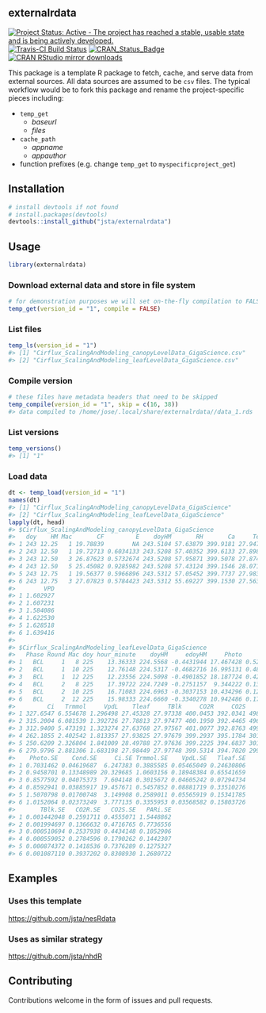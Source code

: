 
<!-- README.md is generated from README.Rmd. Please edit that file -->
externalrdata
-------------

[![Project Status: Active - The project has reached a stable, usable state and is being actively developed.](http://www.repostatus.org/badges/latest/active.svg)](http://www.repostatus.org/#active) [![Travis-CI Build Status](https://travis-ci.org/jsta/externalrdata.svg?branch=master)](https://travis-ci.org/jsta/externalrdata) [![CRAN\_Status\_Badge](http://www.r-pkg.org/badges/version/externalrdata)](https://cran.r-project.org/package=externalrdata) [![CRAN RStudio mirror downloads](http://cranlogs.r-pkg.org/badges/externalrdata)](https://cran.r-project.org/package=externalrdata)

This package is a template R package to fetch, cache, and serve data from external sources. All data sources are assumed to be `csv` files. The typical workflow would be to fork this package and rename the project-specific pieces including:

-   `temp_get`
    -   *baseurl*
    -   *files*
-   `cache_path`
    -   *appname*
    -   *appauthor*
-   function prefixes (e.g. change `temp_get` to `myspecificproject_get`)

Installation
------------

``` r
# install devtools if not found
# install.packages(devtools)
devtools::install_github("jsta/externalrdata")
```

Usage
-----

``` r
library(externalrdata)
```

### Download external data and store in file system

``` r
# for demonstration purposes we will set on-the-fly compilation to FALSE
temp_get(version_id = "1", compile = FALSE)
```

### List files

``` r
temp_ls(version_id = "1")
#> [1] "Cirflux_ScalingAndModeling_canopyLevelData_GigaScience.csv"
#> [2] "Cirflux_ScalingAndModeling_leafLevelData_GigaScience.csv"
```

### Compile version

``` r
# these files have metadata headers that need to be skipped
temp_compile(version_id = "1", skip = c(16, 38))
#> data compiled to /home/jose/.local/share/externalrdata//data_1.rds
```

### List versions

``` r
temp_versions()
#> [1] "1"
```

### Load data

``` r
dt <- temp_load(version_id = "1")
names(dt)
#> [1] "Cirflux_ScalingAndModeling_canopyLevelData_GigaScience"
#> [2] "Cirflux_ScalingAndModeling_leafLevelData_GigaScience"
lapply(dt, head)
#> $Cirflux_ScalingAndModeling_canopyLevelData_GigaScience
#>   doy    HM Mac       CF         E    doyHM       RH       Ca     Temp
#> 1 243 12.25   1 19.78839        NA 243.5104 57.63879 399.9181 27.94726
#> 2 243 12.50   1 19.72713 0.6034133 243.5208 57.40352 399.6133 27.89828
#> 3 243 12.50   3 26.87623 0.5732674 243.5208 57.95871 399.5078 27.87452
#> 4 243 12.50   5 25.45082 0.9285982 243.5208 57.43124 399.1546 28.07193
#> 5 243 12.75   1 19.56377 0.5966896 243.5312 57.05452 399.7737 27.98397
#> 6 243 12.75   3 27.07823 0.5784423 243.5312 55.69227 399.1530 27.56341
#>        VPD
#> 1 1.602927
#> 2 1.607231
#> 3 1.584086
#> 4 1.622530
#> 5 1.628518
#> 6 1.639416
#> 
#> $Cirflux_ScalingAndModeling_leafLevelData_GigaScience
#>   Phase Round Mac doy hour_minute    doyHM     edoyHM     Photo      Cond
#> 1   BCL     1   8 225    13.36333 224.5568 -0.4431944 17.467428 0.5245078
#> 2   BCL     1  10 225    12.76148 224.5317 -0.4682716 16.995131 0.4855805
#> 3   BCL     1  12 225    12.23556 224.5098 -0.4901852 18.187724 0.4249060
#> 4   BCL     2   8 225    17.39722 224.7249 -0.2751157  9.344222 0.1351165
#> 5   BCL     2  10 225    16.71083 224.6963 -0.3037153 10.434296 0.1255458
#> 6   BCL     2  12 225    15.98333 224.6660 -0.3340278 10.942486 0.1708158
#>         Ci   Trmmol     VpdL    Tleaf     TBlk     CO2R     CO2S     PARi
#> 1 327.6547 6.554678 1.296498 27.45328 27.97338 400.0453 392.0341 498.2016
#> 2 315.2004 6.081539 1.392726 27.78813 27.97477 400.1950 392.4465 496.6033
#> 3 312.9400 5.473191 1.323274 27.63768 27.97567 401.0077 392.8763 499.9037
#> 4 262.1855 2.402542 1.813357 27.93825 27.97679 399.2937 395.1784 301.9572
#> 5 250.6209 2.326804 1.841009 28.49788 27.97636 399.2225 394.6837 301.8735
#> 6 279.9796 2.881306 1.683198 27.98449 27.97748 399.5314 394.7020 299.9138
#>    Photo.SE    Cond.SE     Ci.SE Trmmol.SE    VpdL.SE   Tleaf.SE
#> 1 0.7031462 0.04619687  6.247383 0.3885585 0.05465049 0.24630806
#> 2 0.9458701 0.13348989 20.329685 1.0603156 0.18948384 0.65541659
#> 3 0.8577592 0.04075373  7.604148 0.3015672 0.04605242 0.07294734
#> 4 0.8592941 0.03885917 19.457671 0.5457852 0.08881719 0.33510276
#> 5 1.5070798 0.01700748  3.149908 0.2589011 0.05565919 0.15341785
#> 6 1.0152064 0.02373249  3.777135 0.3355953 0.03568582 0.15803726
#>       TBlk.SE   CO2R.SE   CO2S.SE   PARi.SE
#> 1 0.001442048 0.2591711 0.4555071 1.5448862
#> 2 0.001994697 0.1366632 0.4716765 0.7736556
#> 3 0.000510694 0.2537938 0.4434148 0.1052906
#> 4 0.000559052 0.2784596 0.1790262 0.1442307
#> 5 0.000874372 0.1418536 0.7376289 0.1275327
#> 6 0.001087110 0.3937202 0.8308930 1.2680722
```

Examples
--------

### Uses this template

<https://github.com/jsta/nesRdata>

### Uses as similar strategy

<https://github.com/jsta/nhdR>

Contributing
------------

Contributions welcome in the form of issues and pull requests.
